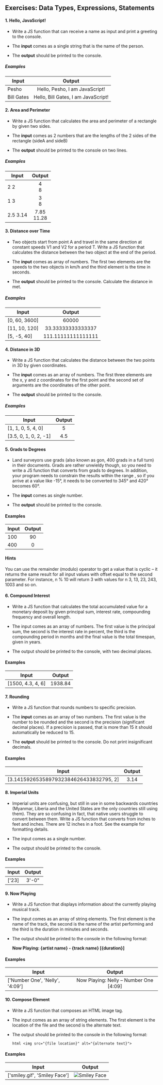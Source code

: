 ## Exercises: Data Types, Expressions, Statements

#### 1. Hello, JavaScript!

* Write a JS function that can receive a name as input and print a greeting to the console.

* The <b>input</b> comes as a single string that is the name of the person.

* The <b>output</b> should be printed to the console.

##### Examples

| Input      | Output        |
| -----------|:-------------:|
| Pesho | Hello, Pesho, I am JavaScript!| 
| Bill Gates | Hello, Bill Gates, I am JavaScript!|

#### 2. Area and Perimeter

* Write a JS function that calculates the area and perimeter of a rectangle by given two sides.

* The <b>input</b> comes as 2 numbers that are the lengths of the 2 sides of the rectangle (sideA and sideB)

* The <b>output</b> should be printed to the console on two lines.

##### Examples 

| Input      | Output        |
| -----------|:-------------:|
| 2 2 | 4<br> 8 | 
|1 3 |  3<br> 8|
|2.5 3.14 | 7.85<br> 11.28|

#### 3. Distance over Time

* Two objects start from point A and travel in the same direction at constant speeds V1 and V2 for a period T. Write a JS function that calculates the distance between the two object at the end of the period.

* The <b>input</b> comes as array of numbers. The first two elements are the speeds to the two objects in km/h and the third element is the time in seconds.

* The <b>output</b> should be printed to the console. Calculate the distance in met.

##### Examples 

| Input      | Output        |
| -----------|:-------------:|
| [0, 60, 3600] | 60000 | 
| [11, 10, 120] | 33.33333333333337|
|  [5, -5, 40] | 111.11111111111111|

#### 4. Distance in 3D

* Write a JS function that calculates the distance between the two points in 3D by given coordinates.

* The <b>input</b> comes as an array of numbers. The first three elements are the x, y and z coordinates for the first point and the second set of arguments are the coordinates of the other point.

* The <b> output</b> should be printed to the console.

##### Examples 

| Input      | Output        |
| -----------|:-------------:|
| [1, 1, 0, 5, 4, 0] | 5 | 
| [3.5, 0, 1, 0, 2, -1] | 4.5|

#### 5. Grads to Degrees

* Land surveyors use grads (also known as gon, 400 grads in a full turn) in their documents. Grads are rather unwieldy though, so you need to write a JS function that converts from grads to degrees. In addition, your program needs to constrain the results within the range , so if you arrive at a value like -15°, it needs to be converted to 345° and 420° becomes 60°.

* The <b>input</b> comes as single number.

* The <b>output</b> should be printed to the console.

#### Examples

| Input      | Output        |
| -----------|:-------------:|
| 100 | 90 | 
| 400 | 0|

#### Hints 

You can use the remainder (modulo) operator to get a value that is cyclic – it returns the same result for all input values with offset equal to the second parameter. For instance, n % 10 will return 3 with values for n 3, 13, 23, 243, 1003 and so on.

#### 6. Compound Interest

* Write a JS function that calculates the total accumulated value for a monetary deposit by given principal sum, interest rate, compounding frequency and overall length.

* The input comes as an array of numbers. The first value is the principal sum, the second is the interest rate in percent, the third is the compounding period in months and the final value is the total timespan, given in years.

* The output should be printed to the console, with two decimal places.

#### Examples 

| Input      | Output        |
| -----------|:-------------:|
| [1500, 4.3, 4, 6] | 1938.84 | 

#### 7. Rounding
* Write a JS function that rounds numbers to specific precision.

* The <b>input</b> comes as an array of two numbers. The first value is the number to be rounded and the second is the precision (significant decimal places). If a precision is passed, that is more than 15 it should automatically be reduced to 15.

* The <b>output</b> should be printed to the console. Do not print insignificant decimals.

#### Examples 

| Input      | Output        |
| -----------|:-------------:|
| [3.1415926535897932384626433832795, 2]| 3.14 | 

#### 8. Imperial Units

* Imperial units are confusing, but still in use in some backwards countries (Myanmar, Liberia and the United States are the only countries still using them). They are so confusing in fact, that native users struggle to convert between them. Write a JS function that converts from inches to feet and inches. There are 12 inches in a foot. See the example for formatting details.

* The input comes as a single number.

* The output should be printed to the console.

#### Examples 

| Input      | Output        |
| -----------|:-------------:|
| ['23]| 3'-0" | 

#### 9. Now Playing

* Write a JS function that displays information about the currently playing musical track.

* The input comes as an array of string elements. The first element is the name of the track, the second is the name of the artist performing and the third is the duration in minutes and seconds.

* The output should be printed to the console in the following format:
 
  <b>Now Playing: {artist name} - {track name} [{duration}]</b>

#### Examples 

| Input      | Output        |
| -----------|:-------------:|
| ['Number One', 'Nelly', '4:09']| Now Playing: Nelly – Number One [4:09] | 


#### 10. Compose Element

* Write a JS function that composes an HTML image tag.

* The input comes as an array of string elements. The first element is the location of the file and the second is the alternate text.

* The output should be printed to the console in the following format:

   ```html <img src="{file location}" alt="{alternate text}">```

#### Examples 

| Input      | Output        |
| -----------|:-------------:|
| ['smiley.gif', 'Smiley Face']| <img src="smiley.gif" alt="Smiley Face"> |